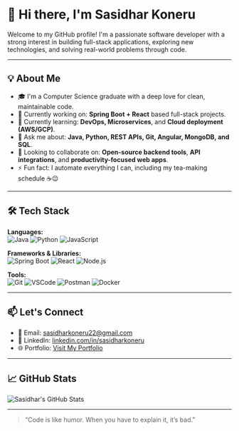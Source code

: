 # 👋 Hi there, I'm Sasidhar Koneru

Welcome to my GitHub profile! I'm a passionate software developer with a strong interest in building full-stack applications, exploring new technologies, and solving real-world problems through code.

---

## 💡 About Me

 - 🎓 I'm a Computer Science graduate with a deep love for clean, maintainable code.
 - 🔭 Currently working on: **Spring Boot + React** based full-stack projects.
 - 🌱 Currently learning: **DevOps, Microservices**, and **Cloud deployment (AWS/GCP)**.
 - 💬 Ask me about: **Java, Python, REST APIs, Git, Angular, MongoDB, and SQL**.
 - 🤝 Looking to collaborate on: **Open-source backend tools**, **API integrations**, and **productivity-focused web apps**.
 - ⚡ Fun fact: I automate everything I can, including my tea-making schedule ☕😉

---

## 🛠️ Tech Stack

**Languages:**  
![Java](https://img.shields.io/badge/Java-ED8B00?style=flat&logo=java&logoColor=white)
![Python](https://img.shields.io/badge/Python-3776AB?style=flat&logo=python&logoColor=white)
![JavaScript](https://img.shields.io/badge/JavaScript-F7DF1E?style=flat&logo=javascript&logoColor=black)

**Frameworks & Libraries:**  
![Spring Boot](https://img.shields.io/badge/Spring%20Boot-6DB33F?style=flat&logo=spring-boot&logoColor=white)
![React](https://img.shields.io/badge/React-61DAFB?style=flat&logo=react&logoColor=black)
![Node.js](https://img.shields.io/badge/Node.js-339933?style=flat&logo=node.js&logoColor=white)

**Tools:**  
![Git](https://img.shields.io/badge/Git-F05032?style=flat&logo=git&logoColor=white)
![VSCode](https://img.shields.io/badge/VS%20Code-007ACC?style=flat&logo=visual-studio-code&logoColor=white)
![Postman](https://img.shields.io/badge/Postman-FF6C37?style=flat&logo=postman&logoColor=white)
![Docker](https://img.shields.io/badge/Docker-2496ED?style=flat&logo=docker&logoColor=white)

---

## 📫 Let's Connect

 - 📧 Email: [sasidharkoneru22@gmail.com](mailto:sasidharkoneru22@gmail.com)
 - 💼 LinkedIn: [linkedin.com/in/sasidharkoneru](https://linkedin.com/in/sasidharkoneru)
 - 🌐 Portfolio: [Visit My Portfolio](https://sasidharkoneru.github.io/portfolio/)




---

## 📈 GitHub Stats

![Sasidhar's GitHub Stats](https://github-readme-stats.vercel.app/api?username=SasidharKoneru&show_icons=true&theme=radical)

---

> “Code is like humor. When you have to explain it, it’s bad.”
